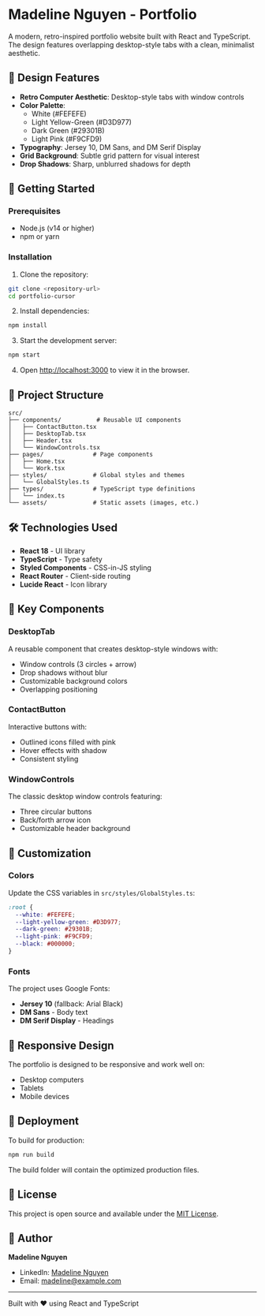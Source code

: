 # Madeline Nguyen - Portfolio

A modern, retro-inspired portfolio website built with React and TypeScript. The design features overlapping desktop-style tabs with a clean, minimalist aesthetic.

## 🎨 Design Features

- **Retro Computer Aesthetic**: Desktop-style tabs with window controls
- **Color Palette**: 
  - White (#FEFEFE)
  - Light Yellow-Green (#D3D977)
  - Dark Green (#29301B)
  - Light Pink (#F9CFD9)
- **Typography**: Jersey 10, DM Sans, and DM Serif Display
- **Grid Background**: Subtle grid pattern for visual interest
- **Drop Shadows**: Sharp, unblurred shadows for depth

## 🚀 Getting Started

### Prerequisites
- Node.js (v14 or higher)
- npm or yarn

### Installation

1. Clone the repository:
```bash
git clone <repository-url>
cd portfolio-cursor
```

2. Install dependencies:
```bash
npm install
```

3. Start the development server:
```bash
npm start
```

4. Open [http://localhost:3000](http://localhost:3000) to view it in the browser.

## 📁 Project Structure

```
src/
├── components/          # Reusable UI components
│   ├── ContactButton.tsx
│   ├── DesktopTab.tsx
│   ├── Header.tsx
│   └── WindowControls.tsx
├── pages/              # Page components
│   ├── Home.tsx
│   └── Work.tsx
├── styles/             # Global styles and themes
│   └── GlobalStyles.ts
├── types/              # TypeScript type definitions
│   └── index.ts
└── assets/             # Static assets (images, etc.)
```

## 🛠️ Technologies Used

- **React 18** - UI library
- **TypeScript** - Type safety
- **Styled Components** - CSS-in-JS styling
- **React Router** - Client-side routing
- **Lucide React** - Icon library

## 🎯 Key Components

### DesktopTab
A reusable component that creates desktop-style windows with:
- Window controls (3 circles + arrow)
- Drop shadows without blur
- Customizable background colors
- Overlapping positioning

### ContactButton
Interactive buttons with:
- Outlined icons filled with pink
- Hover effects with shadow
- Consistent styling

### WindowControls
The classic desktop window controls featuring:
- Three circular buttons
- Back/forth arrow icon
- Customizable header background

## 🎨 Customization

### Colors
Update the CSS variables in `src/styles/GlobalStyles.ts`:
```css
:root {
  --white: #FEFEFE;
  --light-yellow-green: #D3D977;
  --dark-green: #29301B;
  --light-pink: #F9CFD9;
  --black: #000000;
}
```

### Fonts
The project uses Google Fonts:
- **Jersey 10** (fallback: Arial Black)
- **DM Sans** - Body text
- **DM Serif Display** - Headings

## 📱 Responsive Design

The portfolio is designed to be responsive and work well on:
- Desktop computers
- Tablets
- Mobile devices

## 🚀 Deployment

To build for production:
```bash
npm run build
```

The build folder will contain the optimized production files.

## 📄 License

This project is open source and available under the [MIT License](LICENSE).

## 👤 Author

**Madeline Nguyen**
- LinkedIn: [Madeline Nguyen](https://linkedin.com/in/madeline-nguyen)
- Email: madeline@example.com

---

Built with ❤️ using React and TypeScript
